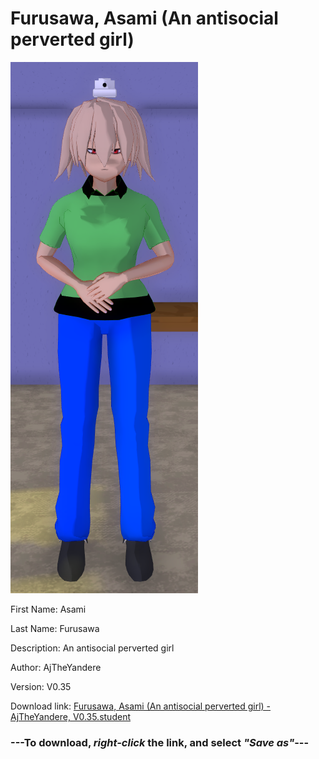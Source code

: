 # Furusawa, Asami (An antisocial perverted girl)

<img src = "https://raw.githubusercontent.com/Arbiter1223/Daigaku-Gurashi-Custom-Students/master/Students/Files/Furusawa%2C%20Asami%20(An%20antisocial%20perverted%20girl).png">

First Name: Asami

Last Name: Furusawa

Description: An antisocial perverted girl

Author: AjTheYandere

Version: V0.35

Download link: <a href="https://raw.githubusercontent.com/Arbiter1223/Daigaku-Gurashi-Custom-Students/master/Students/Files/Furusawa%2C%20Asami%20(An%20antisocial%20perverted%20girl)%20-%20AjTheYandere%2C%20V0.35.student">Furusawa, Asami (An antisocial perverted girl) - AjTheYandere, V0.35.student</a>

### ---**To download, _right-click_ the link, and select _"Save as"_**---
